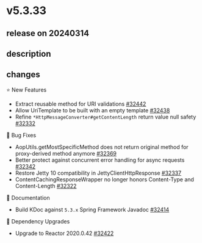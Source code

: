 # v5.3.33

## release on 20240314

## description

## changes

⭐ New Features

* Extract reusable method for URI validations <a href="https://github.com/spring-projects/spring-framework/issues/32442" data-hovercard-type="issue" data-hovercard-url="/spring-projects/spring-framework/issues/32442/hovercard">#32442</a>
* Allow UriTemplate to be built with an empty template <a href="https://github.com/spring-projects/spring-framework/issues/32438" data-hovercard-type="issue" data-hovercard-url="/spring-projects/spring-framework/issues/32438/hovercard">#32438</a>
* Refine <code>*HttpMessageConverter#getContentLength</code> return value null safety <a href="https://github.com/spring-projects/spring-framework/issues/32332" data-hovercard-type="issue" data-hovercard-url="/spring-projects/spring-framework/issues/32332/hovercard">#32332</a>

🐞 Bug Fixes

* AopUtils.getMostSpecificMethod does not return original method for proxy-derived method anymore <a href="https://github.com/spring-projects/spring-framework/issues/32369" data-hovercard-type="issue" data-hovercard-url="/spring-projects/spring-framework/issues/32369/hovercard">#32369</a>
* Better protect against concurrent error handling for async requests <a href="https://github.com/spring-projects/spring-framework/issues/32342" data-hovercard-type="issue" data-hovercard-url="/spring-projects/spring-framework/issues/32342/hovercard">#32342</a>
* Restore Jetty 10 compatibility in JettyClientHttpResponse <a href="https://github.com/spring-projects/spring-framework/issues/32337" data-hovercard-type="issue" data-hovercard-url="/spring-projects/spring-framework/issues/32337/hovercard">#32337</a>
* ContentCachingResponseWrapper no longer honors Content-Type and Content-Length <a href="https://github.com/spring-projects/spring-framework/issues/32322" data-hovercard-type="issue" data-hovercard-url="/spring-projects/spring-framework/issues/32322/hovercard">#32322</a>

📔 Documentation

* Build KDoc against <code>5.3.x</code> Spring Framework Javadoc <a href="https://github.com/spring-projects/spring-framework/issues/32414" data-hovercard-type="issue" data-hovercard-url="/spring-projects/spring-framework/issues/32414/hovercard">#32414</a>

🔨 Dependency Upgrades

* Upgrade to Reactor 2020.0.42 <a href="https://github.com/spring-projects/spring-framework/issues/32422" data-hovercard-type="issue" data-hovercard-url="/spring-projects/spring-framework/issues/32422/hovercard">#32422</a>

